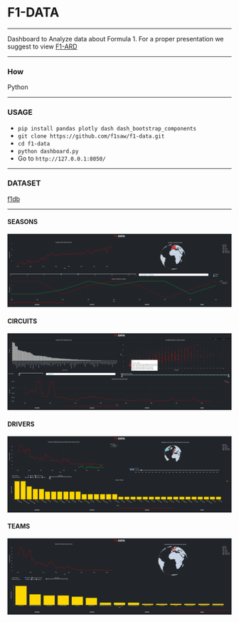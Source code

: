 # F1-DATA
<hr>
Dashboard to Analyze data about Formula 1.
For a proper presentation we suggest to view <a href="https://github.com/f1saw/f1-data/blob/main/F1-ARD.pdf">F1-ARD</a>

<hr>

### How
Python
<hr>

### USAGE
- ```pip install pandas plotly dash dash_bootstrap_components```
- ```git clone https://github.com/f1saw/f1-data.git```
- ```cd f1-data```
- ```python dashboard.py```
- Go to ```http://127.0.0.1:8050/```

<hr>

### DATASET
[f1db](https://github.com/f1db/f1db)

<hr>

#### SEASONS
![Seasons](./assets/images/seasons.PNG)

#### CIRCUITS
![Circuits](./assets/images/circuits.PNG)

#### DRIVERS
![Drivers](./assets/images/drivers.PNG)

#### TEAMS
![Teams](./assets/images/teams.PNG)
